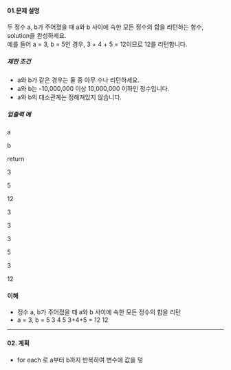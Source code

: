 #### 01.문제 설명

두 정수 a, b가 주어졌을 때 a와 b 사이에 속한 모든 정수의 합을 리턴하는 함수, solution을 완성하세요.  
예를 들어 a = 3, b = 5인 경우, 3 + 4 + 5 = 12이므로 12를 리턴합니다.

##### 제한 조건

-   a와 b가 같은 경우는 둘 중 아무 수나 리턴하세요.
-   a와 b는 -10,000,000 이상 10,000,000 이하인 정수입니다.
-   a와 b의 대소관계는 정해져있지 않습니다.

##### 입출력 예

a

b

return

3

5

12

3

3

3

5

3

12

#### 이해
- 정수 a, b가 주어졌을 때 a와 b 사이에 속한 모든 정수의 합을 리턴
-  a = 3, b = 5
	3 4 5
	3+4+5 = 12
	12

---
#### 02. 계획
- for each 로 a부터 b까지 반복하여 변수에 값을 덯

<!--stackedit_data:
eyJoaXN0b3J5IjpbMTMzMzU4MjMwNV19
-->